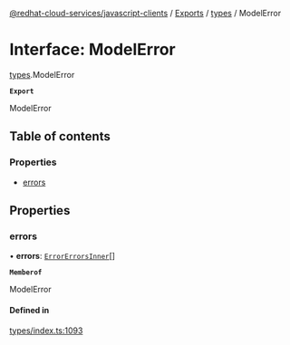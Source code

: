 [@redhat-cloud-services/javascript-clients](../README.md) / [Exports](../modules.md) / [types](../modules/types.md) / ModelError

# Interface: ModelError

[types](../modules/types.md).ModelError

**`Export`**

ModelError

## Table of contents

### Properties

- [errors](types.ModelError.md#errors)

## Properties

### errors

• **errors**: [`ErrorErrorsInner`](types.ErrorErrorsInner.md)[]

**`Memberof`**

ModelError

#### Defined in

[types/index.ts:1093](https://github.com/RedHatInsights/javascript-clients/blob/main/packages/rbac/types/index.ts#L1093)
